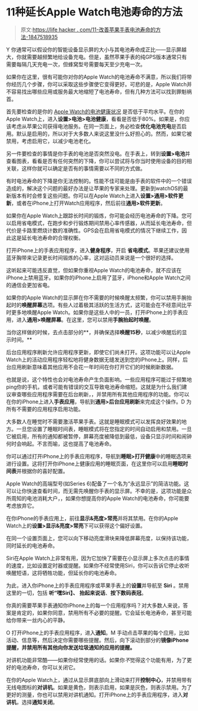# 11种延长Apple Watch电池寿命的方法

> 原文:[https://life hacker . com/11-改善苹果手表电池寿命的方法-1847518935](https://lifehacker.com/11-ways-to-improve-battery-life-on-your-apple-watch-1847518935)

Y 你通常可以假设你的智能设备显示屏的大小与其电池寿命成正比——显示屏越大，你就需要越频繁地给设备充电。但是，虽然苹果手表的纯GPS版本通常只有需要每隔几天充电一次，但蜂窝型号需要每天至少充电一次。

如果你在这里，很有可能你对你的Apple Watch的电池寿命不满意，所以我们将带你经历几个步骤，你可以采取这些步骤使它变得更好。可悲的是，Apple Watch并不容易找出哪些应用或服务最大地缩短了电池寿命，但有几种方法可以找到罪魁祸首。

首先要检查的是你的 [Apple Watch的电池健康状况](https://lifehacker.com/how-to-check-the-battery-health-on-all-your-apple-devic-1844148967) 是否低于平均水平。在你的Apple Watch上，进入**设置>电池>电池健康**，看看是否低于80%。如果是，你应该考虑从苹果公司获得电池服务。在同一页面上，务必检查**优化电池充电**是否启用。默认是启用的，所以对于大多数人来说这里没什么好担心的。然而，如果它被禁用，考虑启用它，以减少电池老化。

另一件要检查的事情是你手表的电池是否突然没电。在手表上，转到**设置>电池**并查看图表，看看是否有任何突然的下降，你可以尝试将与你当时使用设备的目的相关联，这样你就可以确定是否有的事情需要以不同的方式做。

有时电池寿命的下降是你无法控制的。性能不佳可能是由手表的软件中的一个错误造成的，解决这个问题的最好办法是让苹果的专家来处理。更新到watchOS的最新版本有时会修复这些问题。你可以在Apple Watch上进入**设置>通用>软件更新**，或者在iPhone上打开Watch应用程序，然后前往**通用>软件更新**。

如果你在Apple Watch上跟踪长时间的锻炼，你可能会经历电池寿命的下降。您可以启用省电模式，在跑步和步行锻炼期间禁用心率传感器，从而延长电池寿命，但代价是卡路里燃烧计数的准确性。GPS会在启用省电模式的情况下继续工作，因此这是延长电池寿命的合理权衡。

打开iPhone上的手表应用程序，进入**健身程序**，开启 **省电模式**。苹果还建议使用蓝牙胸带来记录更长时间锻炼的心率，这对运动员来说是一个很好的选择。

这听起来可能违反直觉，但如果你重视Apple Watch的电池寿命，就不应该在iPhone上禁用蓝牙。如果你的iPhone上启用了蓝牙，iPhone和Apple Watch之间的通信会更加省电。

如果你的Apple Watch的显示屏在你不需要的时候唤醒太频繁，你可以禁用手腕抬起时的**唤醒屏幕**选项。有些人过着极其活跃的生活方式，这可能会在不经意间比平时更多地唤醒Apple Watch。如果你是这些人中的一员，打开iPhone上的手表应用，进入**通用>唤醒屏幕**。在这里，您可以禁用**手腕抬起时唤醒**。

当你这样做的时候，去点击部分的**，并确保选择**唤醒15秒**，以减少唤醒后的显示时间。**

后台应用程序刷新允许应用程序更新，即使它们尚未打开。这项功能可以让Apple Watch上的活动应用程序轻松地将健身数据无缝发送到您的iPhone上。同样，后台应用刷新意味着其他应用不会花一年时间在你打开它们的时候刷新数据。

也就是说，这个特性也会对电池寿命产生负面影响。一些应用程序可能过于频繁地ping你的手机，或者可能有错误的交互导致电池寿命缩短。这就是为什么我们建议审查哪些应用程序需要在后台刷新，，并禁用所有其他应用程序的功能。你可以在你的iPhone上进入**手表应用**，导航到**通用>后台应用刷新**来完成这个操作。D 为所有不需要的应用程序启用功能。

大多数人在睡觉时不需要激活苹果手表。这就是睡眠模式可以发挥良好效果的地方。一旦您设置了睡眠时间表，睡眠模式将在您指定的时间自动启用和禁用。一旦它被启用，所有的通知都被暂停，屏幕亮度被降低到最低，设备只显示时间和闹钟何时会响起。不言而喻，这也提高了电池寿命。

你可以通过打开iPhone上的手表应用程序，导航到**睡眠>打开健康**中的睡眠选项来进行设置。这将打开你iPhone上健康应用的睡眠页面，在这里你可以启用**睡眠时间表**并根据你的喜好配置。

Apple Watch的高端型号(如Series 6)配备了一个名为“永远显示”的简洁功能。这可以让你快速查看时间，而无需先唤醒你手表的显示屏。不幸的是，这项功能是众所周知的电池消耗大户，，如果你想提高你的Apple Watch的电池寿命，你可能要考虑放弃它。

在你iPhone的手表应用上，前往**显示&亮度>常亮**并将其禁用。在你的Apple Watch上的**设置>显示&亮度>常亮**下可以获得这个偏好设置。

在同一个设置页面上，您可以向下移动亮度滑块来降低屏幕亮度，以保持该功能，同时延长的电池寿命。

Siri在Apple Watch上非常有用，因为它加快了需要在小显示屏上多次点击的事情的速度，比如设置定时器或提醒。如果你不经常使用Siri，你可以告诉它停止收听唤醒短语，这将牺牲功能，但延长你的电池寿命。

为此，进入你iPhone上的手表应用程序或苹果手表上的**设置**并导航至 **Siri** 。禁用这里的一切，包括 **听“嘿Siri】、** **抬起来说话**、**按下数码表冠**。

你真的需要苹果手表通知你iPhone上的每一个应用程序吗？对大多数人来说，答案是肯定的，如果你同意，禁用所有不必要的提醒。它会延长电池寿命，甚至可能给你带来一丝内心的平静。

O 打开iPhone上的手表应用程序，进入**通知**。M 手动点击苹果的每个应用，比如活动、信息等，然后决定你需要哪些提醒。然后，向下滚动到部分的**镜像iPhone提醒，并禁用所有其他向你发送垃圾通知的应用的提醒。**

对讲机功能非常酷——如果你经常使用的话。如果你*不*觉得这个功能有用，为了更好的电池寿命，你可以关闭它。

在你的Apple Watch上，通过从显示屏底部向上滑动来打开**控制中心**，并禁用带有无线电图标的**对讲机**。如果是黄色，则表示启用，如果是灰色，则表示禁用。为了更好的测量，你也可以禁用对讲机通知。打开iPhone上的手表应用程序，进入**对讲机**，选择**通知关闭**。